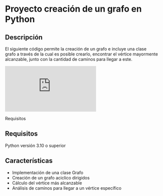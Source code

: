# Proyecto creación de un grafo en Python

## Descripción
El siguiente código permite la creación de un grafo e incluye una clase grafo a través de la cual es posible crearlo, encontrar el vértice mayormente alcanzable, junto con la cantidad de caminos para llegar a este.

![Grafo de ejemplo](https://github.com/juanpa315/grafo-python/blob/main/grafo.py)

Requisitos

## Requisitos

Python versión 3.10 o superior

## Características

- Implementación de una clase Grafo
- Creación de un grafo aciclico dirigidos
- Cálculo del vértice más alcanzable
- Análisis de caminos para llegar a un vértice específico
